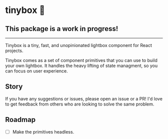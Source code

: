 # tinybox 🎉

## This package is a work in progress!
---
Tinybox is a tiny, fast, and unopinionated lightbox component for React projects.

Tinybox comes as a set of component primitives that you can use to build your own lightbox. It handles the heavy lifting of state managment, so you can focus on user experience.

## Story

If you have any suggestions or issues, please open an issue or a PR! I'd love to get feedback from others who are looking to solve the same problem.

## Roadmap

- [ ] Make the primitives headless.